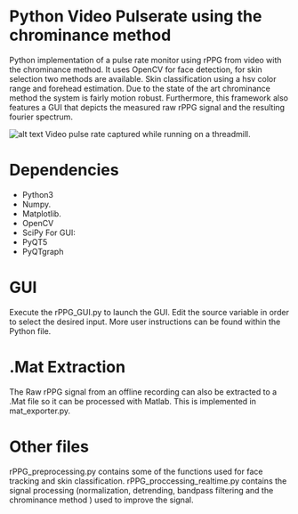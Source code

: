 # Python Video Pulserate using the chrominance method
Python implementation of a pulse rate monitor using rPPG from video with the chrominance method.
It uses OpenCV for face detection, for skin selection two methods are available. Skin classification using a hsv color range and forehead estimation. Due to the state of the art chrominance method the system is fairly motion robust. Furthermore, this framework also features a GUI that depicts the measured raw rPPG signal and the resulting fourier spectrum. 

![alt text](https://i.imgur.com/PsSnXq0.png) Video pulse rate captured while running on a threadmill.

# Dependencies
* Python3
* Numpy.
* Matplotlib. 
* OpenCV
* SciPy
For GUI:
* PyQT5
* PyQTgraph

# GUI

Execute the rPPG_GUI.py to launch the GUI. Edit the source variable in order to select the desired input. More user instructions can be found within the Python file.

# .Mat Extraction

The Raw rPPG signal from an offline recording can also be extracted to a .Mat file so it can be processed with Matlab. This is implemented in mat_exporter.py.

# Other files
rPPG_preprocessing.py contains some of the functions used for face tracking and skin classification.
rPPG_proccessing_realtime.py contains the signal processing (normalization, detrending, bandpass filtering and the chrominance method ) used to improve the signal. 
